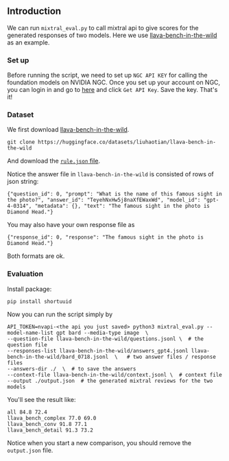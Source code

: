 ## Introduction

We can run `mixtral_eval.py` to call mixtral api to give scores for the generated responses of two models.
Here we use [llava-bench-in-the-wild](https://huggingface.co/datasets/liuhaotian/llava-bench-in-the-wild) as an example.

### Set up
Before running the script, we need to set up `NGC API KEY` for calling the foundation models on NVIDIA NGC. Once you set up your account on NGC, you can login in and go to [here](https://build.nvidia.com/mistralai/mixtral-8x7b-instruct) and click `Get API Key`. Save the key. That's it!


### Dataset

We first download [llava-bench-in-the-wild](https://huggingface.co/datasets/liuhaotian/llava-bench-in-the-wild).

```
git clone https://huggingface.co/datasets/liuhaotian/llava-bench-in-the-wild
```
And download the [`rule.json` file](https://huggingface.co/spaces/LanguageBind/Video-LLaVA/blob/main/llava/eval/table/rule.json).


Notice the answer file in `llava-bench-in-the-wild` is consisted of rows of json string:
```
{"question_id": 0, "prompt": "What is the name of this famous sight in the photo?", "answer_id": "TeyehNxHw5j8naXfEWaxWd", "model_id": "gpt-4-0314", "metadata": {}, "text": "The famous sight in the photo is Diamond Head."}
```

You may also have your own response file as
```
{"response_id": 0, "response": "The famous sight in the photo is Diamond Head."}
```

Both formats are ok.

### Evaluation

Install package:
```
pip install shortuuid
```

Now you can run the script simply by
```
API_TOKEN=nvapi-<the api you just saved> python3 mixtral_eval.py --model-name-list gpt bard --media-type image  \
--question-file llava-bench-in-the-wild/questions.jsonl \  # the question file
--responses-list llava-bench-in-the-wild/answers_gpt4.jsonl llava-bench-in-the-wild/bard_0718.jsonl  \   # two answer files / response files
--answers-dir ./  \  # to save the answers
--context-file llava-bench-in-the-wild/context.jsonl \  # context file
--output ./output.json  # the generated mixtral reviews for the two models
```

You'll see the result like:
```
all 84.8 72.4
llava_bench_complex 77.0 69.0
llava_bench_conv 91.8 77.1
llava_bench_detail 91.3 73.2
```

Notice when you start a new comparison, you should remove the `output.json` file.